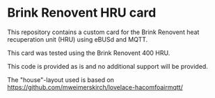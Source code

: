 # Brink Renovent HRU card
This repository contains a custom card for the Brink Renovent heat recuperation unit (HRU) using eBUSd and MQTT.

This card was tested using the Brink Renovent 400 HRU.

This code is provided as is and no additional support will be provided.

The "house"-layout used is based on https://github.com/mweimerskirch/lovelace-hacomfoairmqtt/